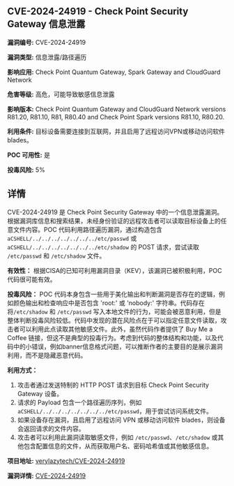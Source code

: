 ## CVE-2024-24919 - Check Point Security Gateway 信息泄露

**漏洞编号:** CVE-2024-24919

**漏洞类型:** 信息泄露/路径遍历

**影响应用:** Check Point Quantum Gateway, Spark Gateway and CloudGuard Network

**危害等级:** 高危，可能导致敏感信息泄露

**影响版本:** Check Point Quantum Gateway and CloudGuard Network versions R81.20, R81.10, R81, R80.40 and Check Point Spark versions R81.10, R80.20.

**利用条件:** 目标设备需要连接到互联网，并且启用了远程访问VPN或移动访问软件 blades。

**POC 可用性:** 是

**投毒风险:** 5%

## 详情

CVE-2024-24919 是 Check Point Security Gateway 中的一个信息泄露漏洞。根据漏洞库信息和搜索结果，未经身份验证的远程攻击者可以读取目标设备上的任意文件内容。POC 代码利用路径遍历漏洞，通过构造包含 `aCSHELL/../../../../../../../etc/passwd` 或 `aCSHELL/../../../../../../../etc/shadow` 的 POST 请求，尝试读取 `/etc/passwd` 和 `/etc/shadow` 文件。 

**有效性：**
根据CISA的已知可利用漏洞目录（KEV），该漏洞已被积极利用，POC 代码很可能有效。

**投毒风险：**
POC 代码本身包含一些用于美化输出和判断漏洞是否存在的逻辑，例如颜色输出和检查响应中是否包含 'root:' 或 'nobody:' 字符串。代码存在将`/etc/shadow` 和 `/etc/passwd` 写入本地文件的行为，可能会被恶意利用，但是整体判断投毒风险较低。代码中发现的潜在风险点在于可以指定任意文件读取，攻击者可以利用此点读取其他敏感文件。此外，虽然代码作者提供了 Buy Me a Coffee 链接，但这不是典型的投毒行为。考虑到代码的整体结构和功能，以及代码中的小错误，例如banner信息格式问题，可以推断作者的主要目的是展示漏洞利用，而不是隐藏恶意代码。

**利用方式：**
1.  攻击者通过发送特制的 HTTP POST 请求到目标 Check Point Security Gateway 设备。
2.  请求的 Payload 包含一个路径遍历序列，例如 `aCSHELL/../../../../../../../etc/passwd`，用于尝试访问系统文件。
3.  如果设备存在漏洞，且启用了远程访问 VPN 或移动访问软件 blades，则设备会返回请求的文件内容。
4.  攻击者可以利用此漏洞读取敏感文件，例如 `/etc/passwd`、`/etc/shadow` 或其他包含配置信息的文件，从而获取用户名、密码哈希值或其他敏感信息。

**项目地址:** [verylazytech/CVE-2024-24919](https://github.com/verylazytech/CVE-2024-24919)

**漏洞详情:** [CVE-2024-24919](https://nvd.nist.gov/vuln/detail/CVE-2024-24919)